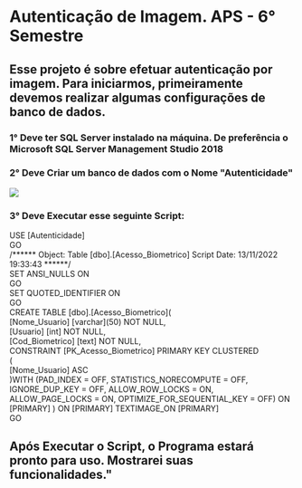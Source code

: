 <h1> Autenticação de Imagem. APS - 6° Semestre </h1> 
<h2> Esse projeto é sobre efetuar autenticação por imagem. Para iniciarmos, primeiramente devemos realizar algumas configurações de banco de dados. </h2>
<h3> 1° Deve ter SQL Server instalado na máquina. De preferência o Microsoft SQL Server Management Studio 2018 </h3>
<h3> 2° Deve Criar um banco de dados com o Nome "Autenticidade" </h3> 
<div>
  <img src="https://user-images.githubusercontent.com/106789317/201944906-e391bfcd-b808-4ac7-8fb5-97d316e2194a.PNG"
</div>
  <h3> 3° Deve Executar esse seguinte Script: </h3>
<div>
USE [Autenticidade] <br>
GO <br>
/****** Object:  Table [dbo].[Acesso_Biometrico]    Script Date: 13/11/2022 19:33:43 ******/<br>
SET ANSI_NULLS ON <br>
GO <br>
SET QUOTED_IDENTIFIER ON <br>
GO <br>
CREATE TABLE [dbo].[Acesso_Biometrico]( <br>
	[Nome_Usuario] [varchar](50) NOT NULL, <br>
	[Usuario] [int] NOT NULL, <br> 
	[Cod_Biometrico] [text] NOT NULL, <br>
 CONSTRAINT [PK_Acesso_Biometrico] PRIMARY KEY CLUSTERED <br>
( <br>
	[Nome_Usuario] ASC <br>
)WITH (PAD_INDEX = OFF, STATISTICS_NORECOMPUTE = OFF, IGNORE_DUP_KEY = OFF, ALLOW_ROW_LOCKS = ON, ALLOW_PAGE_LOCKS = ON, OPTIMIZE_FOR_SEQUENTIAL_KEY = OFF) ON [PRIMARY] 
) ON [PRIMARY] TEXTIMAGE_ON [PRIMARY] <br>
GO
	
</div>
<h2> Após Executar o Script, o Programa estará pronto para uso. Mostrarei suas funcionalidades." </h2>

